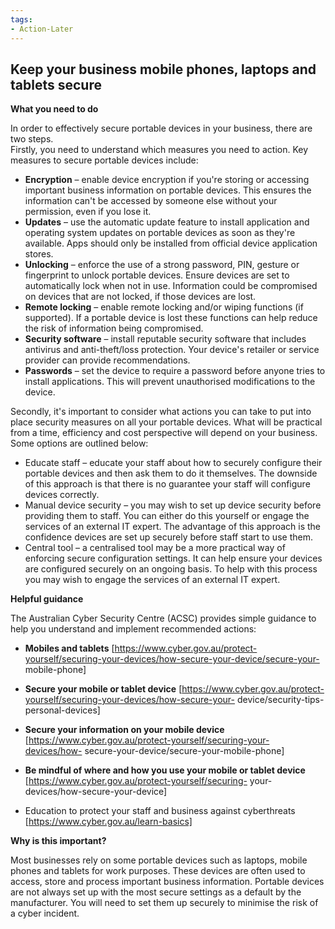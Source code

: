 ```yaml
---
tags:
- Action-Later 
---
```

## Keep your business mobile phones, laptops and tablets secure

**What you need to do**

In order to effectively secure portable devices in your business, there are two steps.  
Firstly, you need to understand which measures you need to action. Key measures to secure portable devices include:

- **Encryption** – enable device encryption if you're storing or accessing important business information on portable devices. This ensures the information can't be accessed by someone else without your permission, even if you lose it.
- **Updates** – use the automatic update feature to install application and operating system updates on portable devices as soon as they're available. Apps should only be installed from official device application stores.
- **Unlocking** – enforce the use of a strong password, PIN, gesture or fingerprint to unlock portable devices. Ensure devices are set to automatically lock when not in use. Information could be compromised on devices that are not locked, if those devices are lost.
- **Remote locking** – enable remote locking and/or wiping functions (if supported). If a portable device is lost these functions can help reduce the risk of information being compromised.
- **Security software** – install reputable security software that includes antivirus and anti-theft/loss protection. Your device's retailer or service provider can provide recommendations.
- **Passwords** – set the device to require a password before anyone tries to install applications. This will prevent unauthorised modifications to the device.

Secondly, it's important to consider what actions you can take to put into place security measures on all your portable devices. What will be practical from a time, efficiency and cost perspective will depend on your business. Some options are outlined below:

- Educate staff – educate your staff about how to securely configure their portable devices and then ask them to do it themselves. The downside of this approach is that there is no guarantee your staff will configure devices correctly.
- Manual device security – you may wish to set up device security before providing them to staff. You can either do this yourself or engage the services of an external IT expert. The advantage of this approach is the confidence devices are set up securely before staff start to use them.
- Central tool – a centralised tool may be a more practical way of enforcing secure configuration settings. It can help ensure your devices are configured securely on an ongoing basis. To help with this process you may wish to engage the services of an external IT expert.

**Helpful guidance**

The Australian Cyber Security Centre (ACSC) provides simple guidance to help you understand and implement recommended actions:

- **Mobiles and tablets** [https://www.cyber.gov.au/protect-yourself/securing-your-devices/how-secure-your-device/secure-your- mobile-phone]

- **Secure your mobile or tablet device** [https://www.cyber.gov.au/protect-yourself/securing-your-devices/how-secure-your- device/security-tips-personal-devices]

- **Secure your information on your mobile device** [https://www.cyber.gov.au/protect-yourself/securing-your-devices/how- secure-your-device/secure-your-mobile-phone]

- **Be mindful of where and how you use your mobile or tablet device** [https://www.cyber.gov.au/protect-yourself/securing- your-devices/how-secure-your-device]

- Education to protect your staff and business against cyberthreats [https://www.cyber.gov.au/learn-basics]

**Why is this important?**

Most businesses rely on some portable devices such as laptops, mobile phones and tablets for work purposes. These devices are often used to access, store and process important business information. Portable devices are not always set up with the most secure settings as a default by the manufacturer. You will need to set them up securely to minimise the risk of a cyber incident.